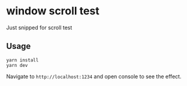 # window scroll test

Just snipped for scroll test

## Usage

```shell
yarn install
yarn dev
```

Navigate to `http://localhost:1234` and open console to see the effect.
